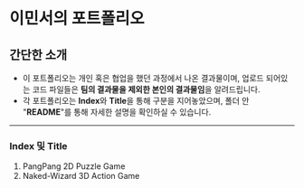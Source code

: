 # 이민서의 포트폴리오
## 간단한 소개
* 이 포트폴리오는 개인 혹은 협업을 했던 과정에서 나온 결과물이며, 업로드 되어있는 코드 파일들은 **팀의 결과물을 제외한 본인의 결과물임**을 알려드립니다.
* 각 포트폴리오는 **Index**와 **Title**을 통해 구분을 지어놓았으며, 폴더 안 "**README**"를 통해 자세한 설명을 확인하실 수 있습니다.
---
### Index 및 Title
1. PangPang 2D Puzzle Game
2. Naked-Wizard 3D Action Game
